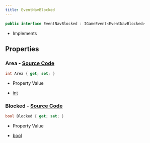 ```yaml
---
title: EventNavBlocked
---
```


```csharp
public interface EventNavBlocked : IGameEvent<EventNavBlocked>
```

- Implements

## Properties

### **Area** - [Source Code](https://github.com/swiftly-solution/swiftlys2/blob/main/managed/src/SwiftlyS2.Generated/GameEvents/Interfaces/EventNavBlocked.cs#L21)

```csharp
int Area { get; set; }
```

- Property Value

- [int](https://learn.microsoft.com/dotnet/api/system.int32)

### **Blocked** - [Source Code](https://github.com/swiftly-solution/swiftlys2/blob/main/managed/src/SwiftlyS2.Generated/GameEvents/Interfaces/EventNavBlocked.cs#L26)

```csharp
bool Blocked { get; set; }
```

- Property Value

- [bool](https://learn.microsoft.com/dotnet/api/system.boolean)

